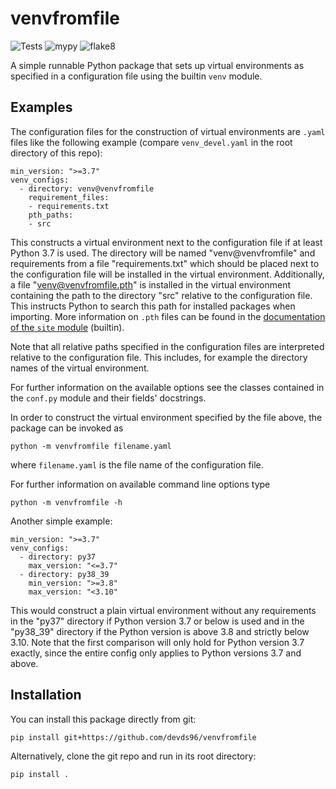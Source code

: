 # venvfromfile

![Tests](https://github.com/devds96/venvfromfile/actions/workflows/tests.yml/badge.svg)
![mypy](https://github.com/devds96/venvfromfile/actions/workflows/type.yml/badge.svg)
![flake8](https://github.com/devds96/venvfromfile/actions/workflows/lint.yml/badge.svg)


A simple runnable Python package that sets up virtual environments as
specified in a configuration file using the builtin `venv` module.


## Examples
The configuration files for the construction of virtual environments are
`.yaml` files like the following example (compare `venv_devel.yaml`
in the root directory of this repo):
```
min_version: ">=3.7"
venv_configs:
  - directory: venv@venvfromfile
    requirement_files:
    - requirements.txt
    pth_paths:
    - src
```
This constructs a virtual environment next to the configuration file if
at least Python 3.7 is used. The directory will be named
"venv@venvfromfile" and requirements from a file "requirements.txt"
which should be placed next to the configuration file will be installed
in the virtual environment.
Additionally, a file "venv@venvfromfile.pth" is installed in the virtual
environment containing the path to the directory "src" relative to the
configuration file. This instructs Python to search this path for
installed packages when importing. More information on `.pth` files can
be found in the
[documentation of the `site` module](https://docs.python.org/3/library/site.html)
(builtin).

Note that all relative paths specified in the configuration files are
interpreted relative to the configuration file. This includes, for
example the directory names of the virtual environment.

For further information on the available options see the classes
contained in the `conf.py` module and their fields' docstrings.

In order to construct the virtual environment specified by the file
above, the package can be invoked as
```
python -m venvfromfile filename.yaml
```
where `filename.yaml` is the file name of the configuration file.

For further information on available command line options type
```
python -m venvfromfile -h
```

Another simple example:
```
min_version: ">=3.7"
venv_configs:
  - directory: py37
    max_version: "<=3.7"
  - directory: py38_39
    min_version: ">=3.8"
    max_version: "<3.10"
```
This would construct a plain virtual environment without any
requirements in the "py37" directory if Python version 3.7 or below
is used and in the "py38_39" directory if the Python version is above
3.8 and strictly below 3.10. Note that the first comparison will only
hold for Python version 3.7 exactly, since the entire config only
applies to Python versions 3.7 and above.


## Installation
You can install this package directly from git:
```
pip install git+https://github.com/devds96/venvfromfile
```

Alternatively, clone the git repo and run in its root directory:
```
pip install .
```
